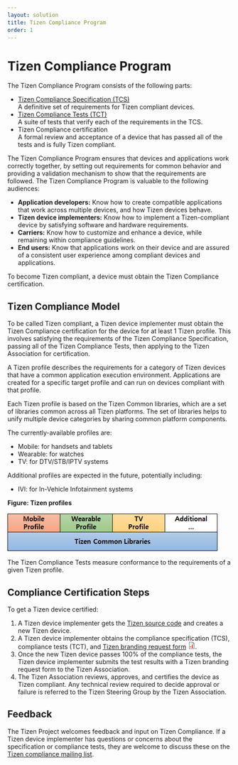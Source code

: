 ```yaml
---
layout: solution
title: Tizen Compliance Program
order: 1
---
```


# Tizen Compliance Program

The Tizen Compliance Program consists of the following parts:

- [Tizen Compliance Specification (TCS)](compliance-specification.md)  
A definitive set of requirements for Tizen compliant devices.
- [Tizen Compliance Tests (TCT)](compliance-test.md)  
A suite of tests that verify each of the requirements in the TCS.
- Tizen Compliance certification  
A formal review and acceptance of a device that has passed all of the tests and is fully Tizen compliant.

The Tizen Compliance Program ensures that devices and applications work correctly together, by setting out requirements for common behavior and providing a validation mechanism to show that the requirements are followed. The Tizen Compliance Program is valuable to the following audiences:

- **Application developers:** Know how to create compatible applications that work across multiple devices, and how Tizen devices behave.
- **Tizen device implementers:** Know how to implement a Tizen-compliant device by satisfying software and hardware requirements.
- **Carriers:** Know how to customize and enhance a device, while remaining within compliance guidelines.
- **End users:** Know that applications work on their device and are assured of a consistent user experience among compliant devices and applications.

To become Tizen compliant, a device must obtain the Tizen Compliance certification.

## Tizen Compliance Model

To be called Tizen compliant, a Tizen device implementer must obtain the Tizen Compliance certification for the device for at least 1 Tizen profile. This involves satisfying the requirements of the Tizen Compliance Specification, passing all of the Tizen Compliance Tests, then applying to the Tizen Association for certification.

A Tizen profile describes the requirements for a category of Tizen devices that have a common application execution environment. Applications are created for a specific target profile and can run on devices compliant with that profile.

Each Tizen profile is based on the Tizen Common libraries, which are a set of libraries common across all Tizen platforms. The set of libraries helps to unify multiple device categories by sharing common platform components.

The currently-available profiles are:

- Mobile: for handsets and tablets
- Wearable: for watches
- TV: for DTV/STB/IPTV systems

Additional profiles are expected in the future, potentially including:

- IVI: for In-Vehicle Infotainment systems


**Figure: Tizen profiles**

![Tizen profiles](media/tizen-profiles-small.png)

The Tizen Compliance Tests measure conformance to the requirements of a given Tizen profile.

## Compliance Certification Steps

To get a Tizen device certified:

1. A Tizen device implementer gets the [Tizen source code](https://review.tizen.org/git/) and creates a new Tizen device.
2. A Tizen device implementer obtains the compliance specification (TCS), compliance tests (TCT), and [Tizen branding request form](media/tizen_branding_request_form_for_tizen_mobile_profile_v1.0_1.pdf) ![PDF icon](media/application-pdf.png).
3. Once the new Tizen device passes 100% of the compliance tests, the Tizen device implementer submits the test results with a Tizen branding request form to the Tizen Association.
4. The Tizen Association reviews, approves, and certifies the device as Tizen compliant. Any technical review required to decide approval or failure is referred to the Tizen Steering Group by the Tizen Association.

## Feedback

The Tizen Project welcomes feedback and input on Tizen Compliance. If a Tizen device implementer has questions or concerns about the specification or compliance tests, they are welcome to discuss these on the [Tizen compliance mailing list](https://lists.tizen.org/listinfo/compliance).
